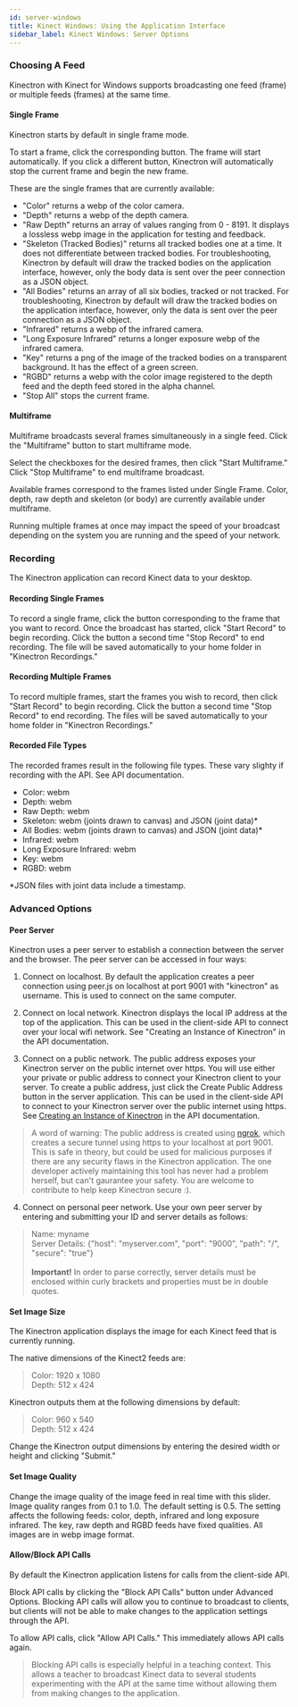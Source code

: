 ```yaml
---
id: server-windows
title: Kinect Windows: Using the Application Interface
sidebar_label: Kinect Windows: Server Options
---
```


### Choosing A Feed

Kinectron with Kinect for Windows supports broadcasting one feed (frame) or multiple feeds (frames) at the same time.

#### Single Frame

Kinectron starts by default in single frame mode.

To start a frame, click the corresponding button. The frame will start automatically. If you click a different button, Kinectron will automatically stop the current frame and begin the new frame.

These are the single frames that are currently available:

- "Color" returns a webp of the color camera.
- "Depth" returns a webp of the depth camera.
- "Raw Depth" returns an array of values ranging from 0 - 8191. It displays a lossless webp image in the application for testing and feedback.
- "Skeleton (Tracked Bodies)" returns all tracked bodies one at a time. It does not differentiate between tracked bodies. For troubleshooting, Kinectron by default will draw the tracked bodies on the application interface, however, only the body data is sent over the peer connection as a JSON object.
- "All Bodies" returns an array of all six bodies, tracked or not tracked. For troubleshooting, Kinectron by default will draw the tracked bodies on the application interface, however, only the data is sent over the peer connection as a JSON object.
- "Infrared" returns a webp of the infrared camera.
- "Long Exposure Infrared" returns a longer exposure webp of the infrared camera.
- "Key" returns a png of the image of the tracked bodies on a transparent background. It has the effect of a green screen.
- "RGBD" returns a webp with the color image registered to the depth feed and the depth feed stored in the alpha channel.
- "Stop All" stops the current frame.

#### Multiframe

Multiframe broadcasts several frames simultaneously in a single feed. Click the "Multiframe" button to start multiframe mode.

Select the checkboxes for the desired frames, then click "Start Multiframe." Click "Stop Multiframe" to end multiframe broadcast.

Available frames correspond to the frames listed under Single Frame. Color, depth, raw depth and skeleton (or body) are currently available under multiframe.

Running multiple frames at once may impact the speed of your broadcast depending on the system you are running and the speed of your network.

### Recording

The Kinectron application can record Kinect data to your desktop.

#### Recording Single Frames

To record a single frame, click the button corresponding to the frame that you want to record. Once the broadcast has started, click "Start Record" to begin recording. Click the button a second time "Stop Record" to end recording. The file will be saved automatically to your home folder in "Kinectron Recordings."

#### Recording Multiple Frames

To record multiple frames, start the frames you wish to record, then click "Start Record" to begin recording. Click the button a second time "Stop Record" to end recording. The files will be saved automatically to your home folder in "Kinectron Recordings."

#### Recorded File Types

The recorded frames result in the following file types. These vary slighty if recording with the API. See API documentation.

- Color: webm
- Depth: webm
- Raw Depth: webm
- Skeleton: webm (joints drawn to canvas) and JSON (joint data)\*
- All Bodies: webm (joints drawn to canvas) and JSON (joint data)\*
- Infrared: webm
- Long Exposure Infrared: webm
- Key: webm
- RGBD: webm

\*JSON files with joint data include a timestamp.

### Advanced Options

#### Peer Server

Kinectron uses a peer server to establish a connection between the server and the browser. The peer server can be accessed in four ways:

1. Connect on localhost. By default the application creates a peer connection using peer.js on localhost at port 9001 with "kinectron" as username. This is used to connect on the same computer.

2. Connect on local network. Kinectron displays the local IP address at the top of the application. This can be used in the client-side API to connect over your local wifi network. See "Creating an Instance of Kinectron" in the API documentation.

3. Connect on a public network. The public address exposes your Kinectron server on the public internet over https. You will use either your private or public address to connect your Kinectron client to your server. To create a public address, just click the Create Public Address button in the server application. This can be used in the client-side API to connect to your Kinectron server over the public internet using https. See [Creating an Instance of Kinectron](/docs/api-azure.html#create-an-instance-of-kinectron) in the API documentation.

> A word of warning: The public address is created using [ngrok](https://ngrok.com/), which creates a secure tunnel using https to your localhost at port 9001. This is safe in theory, but could be used for malicious purposes if there are any security flaws in the Kinectron application. The one developer actively maintaining this tool has never had a problem herself, but can't gaurantee your safety. You are welcome to contribute to help keep Kinectron secure :).

4. Connect on personal peer network. Use your own peer server by entering and submitting your ID and server details as follows:

> Name: myname <br>
> Server Details: {"host": "myserver.com", "port": "9000", "path": "/", "secure": "true"} <br><br> **Important!** In order to parse correctly, server details must be enclosed within curly brackets and properties must be in double quotes.

#### Set Image Size

The Kinectron application displays the image for each Kinect feed that is currently running.

The native dimensions of the Kinect2 feeds are:

> Color: 1920 x 1080 <br>
> Depth: 512 x 424

Kinectron outputs them at the following dimensions by default:

> Color: 960 x 540 <br>
> Depth: 512 x 424

Change the Kinectron output dimensions by entering the desired width or height and clicking "Submit."

#### Set Image Quality

Change the image quality of the image feed in real time with this slider. Image quality ranges from 0.1 to 1.0. The default setting is 0.5. The setting affects the following feeds: color, depth, infrared and long exposure infrared. The key, raw depth and RGBD feeds have fixed qualities. All images are in webp image format.

#### Allow/Block API Calls

By default the Kinectron application listens for calls from the client-side API.

Block API calls by clicking the "Block API Calls" button under Advanced Options. Blocking API calls will allow you to continue to broadcast to clients, but clients will not be able to make changes to the application settings through the API.

To allow API calls, click "Allow API Calls." This immediately allows API calls again.

> Blocking API calls is especially helpful in a teaching context. This allows a teacher to broadcast Kinect data to several students experimenting with the API at the same time without allowing them from making changes to the application.
